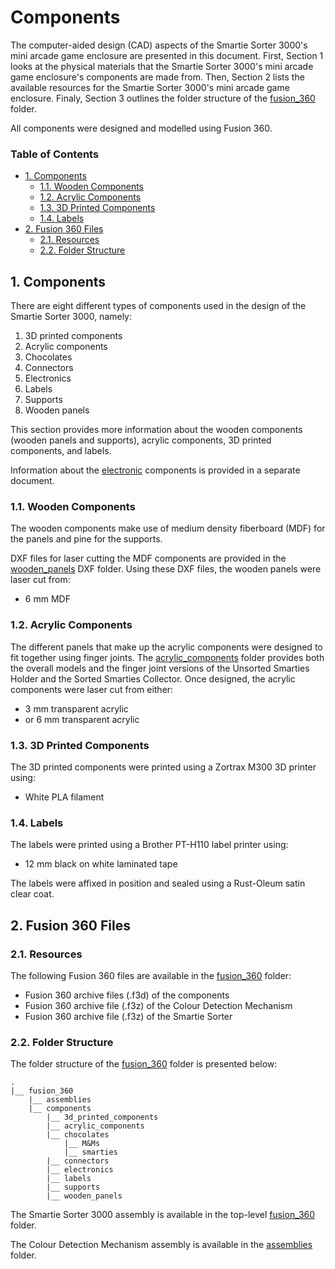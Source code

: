 # Components

The computer-aided design (CAD) aspects of the Smartie Sorter 3000's mini arcade game enclosure are presented in this document. First, Section 1 looks at the physical materials that the Smartie Sorter 3000's mini arcade game enclosure's components are made from. Then, Section 2 lists the available resources for the Smartie Sorter 3000's mini arcade game enclosure. Finaly, Section 3 outlines the folder structure of the [fusion_360](https://github.com/pieterberg/Smartie-Sorter/tree/main/fusion_360) folder.

All components were designed and modelled using Fusion 360.

### Table of Contents

- [1. Components](#1-components)
  - [1.1. Wooden Components](#11-wooden-components)
  - [1.2. Acrylic Components](#12-acrylic-components)
  - [1.3. 3D Printed Components](#13-3d-printed-components)
  - [1.4. Labels](#14-labels)
- [2. Fusion 360 Files](#2-fusion-360-files)
  - [2.1. Resources](#21-resources)
  - [2.2. Folder Structure](#22-folder-structure)

## 1. Components

There are eight different types of components used in the design of the Smartie Sorter 3000, namely: 

1. 3D printed components
2. Acrylic components
3. Chocolates
4. Connectors
5. Electronics
6. Labels
7. Supports
8. Wooden panels

This section provides more information about the wooden components (wooden panels and supports), acrylic components, 3D printed components, and labels.

Information about the [electronic](https://github.com/pieterberg/Smartie-Sorter/blob/main/electronics.md) components is provided in a separate document.

### 1.1. Wooden Components

The wooden components make use of medium density fiberboard (MDF) for the panels and pine for the supports.

DXF files for laser cutting the MDF components are provided in the [wooden_panels](https://github.com/pieterberg/Smartie-Sorter/tree/main/documentation/dxf_files/wooden_panels) DXF folder. Using these DXF files, the wooden panels were laser cut from:

- 6 mm MDF

### 1.2. Acrylic Components

The different panels that make up the acrylic components were designed to fit together using finger joints. The [acrylic_components](https://github.com/pieterberg/Smartie-Sorter/tree/main/fusion_360/components/acrylic_components) folder provides both the overall models and the finger joint versions of the Unsorted Smarties Holder and the Sorted Smarties Collector. Once designed, the acrylic components were laser cut from either:

- 3 mm transparent acrylic
- or 6 mm transparent acrylic

### 1.3. 3D Printed Components

The 3D printed components were printed using a Zortrax M300 3D printer using:

- White PLA filament

### 1.4. Labels

The labels were printed using a Brother PT-H110 label printer using:

- 12 mm black on white laminated tape

The labels were affixed in position and sealed using a Rust-Oleum satin clear coat.

## 2. Fusion 360 Files

### 2.1. Resources

The following Fusion 360 files are available in the [fusion_360](https://github.com/pieterberg/Smartie-Sorter/tree/main/fusion_360) folder:

- Fusion 360 archive files (.f3d) of the components
- Fusion 360 archive file (.f3z) of the Colour Detection Mechanism
- Fusion 360 archive file (.f3z) of the Smartie Sorter

### 2.2. Folder Structure

The folder structure of the [fusion_360](https://github.com/pieterberg/Smartie-Sorter/tree/main/fusion_360) folder is presented below:

```
.
|__ fusion_360
    |__ assemblies
    |__ components
        |__ 3d_printed_components
        |__ acrylic_components
        |__ chocolates
            |__ M&Ms
            |__ smarties
        |__ connectors
        |__ electronics
        |__ labels      
        |__ supports
        |__ wooden_panels
```
The Smartie Sorter 3000 assembly is available in the top-level [fusion_360](https://github.com/pieterberg/Smartie-Sorter/tree/main/fusion_360) folder.

The Colour Detection Mechanism assembly is available in the [assemblies](https://github.com/pieterberg/Smartie-Sorter/tree/main/fusion_360/assemblies) folder.


